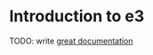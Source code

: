 # Introduction to e3

TODO: write [great documentation](http://jacobian.org/writing/what-to-write/)
